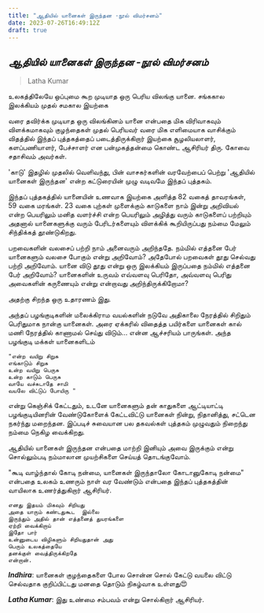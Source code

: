 ```yaml
---
title: "ஆதியில் யானைகள் இருந்தன -நூல் விமர்சனம்"
date: 2023-07-26T16:49:12Z
draft: true
---
```


## *ஆதியில் யானைகள் இருந்தன -நூல் விமர்சனம்* 

> Latha Kumar

உலகத்திலேயே ஒப்புமை கூற முடியாத ஒரு பெரிய விலங்கு யானை. சங்ககால இலக்கியம் முதல் சமகால இயற்கை

வரை தவிர்க்க முடியாத ஒரு விலங்கினம் யானை என்பதை மிக விரிவாகவும் விளக்கமாகவும் குழந்தைகள் முதல் பெரியவர் வரை மிக எளிமையாக வாசிக்கும் விதத்தில் இந்தப் புத்தகத்தைப் படைத்திருக்கிறார் இயற்கை  சூழலியலாளர், களப்பணியாளர், பேச்சாளர் என பன்முகத்தன்மை கொண்ட ஆசிரியர் திரு. கோவை சதாசிவம் அவர்கள்.
 
'காடு' இதழில் முதலில் வெளிவந்து, பின் வாசகர்களின் வரவேற்பைப் பெற்று 'ஆதியில் யானைகள் இருந்தன' என்ற கட்டுரையின் முழு வடிவமே இந்தப் புத்தகம்.

இந்தப் புத்தகத்தில் யானையின் உணவாக இயற்கை அளித்த 82 வகைத் தாவரங்கள், 59 வகை மரங்கள். 23 வகை புற்கள் முளைக்கும் காடுகளை நாம் இன்று அறிவியல் என்ற பெயரிலும் மனித வளர்ச்சி என்ற பெயரிலும் அழித்து வரும் காடுகளைப் பற்றியும் அதனால் யானைகளுக்கு வரும் பேரிடர்களையும் விளக்கிக் கூறியிருப்பது நம்மை மேலும் சிந்திக்கத் தூண்டுகிறது.

பறவைகளின் வலசைப் பற்றி நாம் அனைவரும் அறிந்ததே. நம்மில் எத்தனை பேர் யானைகளும் வலசை போகும் என்று அறிவோம்? அதேபோல் பறவைகள் தூது செல்வது பற்றி அறிவோம். யானை விடு தூது என்று ஒரு இலக்கியம் இருப்பதை நம்மில்  எத்தனை பேர் அறிவோம்? யானைகளின் உருவம் எவ்வளவு பெரிதோ, அவ்வளவு பெரிது அவைகளின் கருணையும் என்று என்றாவது அறிந்திருக்கிறோமா?

அதற்கு சிறந்த ஒரு உதாரணம் இது.

அந்தப் பழங்குடிகளின் மலைக்கிராம வயல்களின் நடுவே அதிகாலை நேரத்தில் சிறிதும் பெரிதுமாக நான்கு யானைகள். அரை ஏக்கரில் விதைத்த பயிர்களை யானைகள் கால் மணி நேரத்தில் காணாமல் செய்து விடும்... என்ன ஆச்சரியம் பாருங்கள். அந்த பழங்குடி மக்கள் யானைகளிடம்

```
"என்ற வயிறு சிறுசு
எங்காடும் சிறுசு
உன்ற வயிறு பெருசு
உன்ற காடும் பெருசு
வாயே வச்சுடாதே சாமி
வயலே விட்டுப் போயிரு "
```

என்று கெஞ்சிக் கேட்டதும், உடனே யானைகளும் தன் காதுகளை ஆட்டியாட்டி பழங்குடியினரின் வேண்டுகோளைக் கேட்டவிட்டு யானைகள் நின்று, நிதானித்து, சட்டென நகர்ந்து மறைந்தன. இப்படிச் சுவையான பல தகவல்கள் புத்தகம் முழுவதும் நிறைந்து நம்மை நெகிழ வைக்கிறது.

ஆதியில் யானைகள் இருந்தன என்பதை மாற்றி இனியும் அவை இருக்கும் என்று சொல்லும்படி நம்மாலான முயற்சிகளை செய்யத் தொடங்குவோம்.
 
"கூடி வாழ்ந்தால் கோடி நன்மை, யானைகள் இருந்தாலோ கோடானுகோடி நன்மை" என்பதை உலகம் உணரும் நாள் வர வேண்டும் என்பதை இந்தப் புத்தகத்தின் வாயிலாக உணர்த்துகிறார் ஆசிரியர்.

```
எனது இதயம் மிகவும் சிறியது
அதை யாரும் கண்டதுகூட  இல்லை
இருந்தும் அதில் தான் எத்தனைத் துயரங்களை
ஏற்றி வைக்கிறாய்
இதோ பார்
உன்னுடைய விழிகளும் சிறியதுதான் அது
பெரும் உலகத்தையே
தனக்குள் வைத்திருக்கிறதே
என்றான்.
```

***Indhira***: யானைகள் குழந்தைகளை போல சொன்ன சொல் கேட்டு வயலை விட்டு செல்வதாக குறிப்பிட்டது மனதை தொடும் நிகழ்வாக உள்ளது😍

***Latha Kumar***: இது உண்மை சம்பவம் என்று சொல்கிறார் ஆசிரியர்.\
 